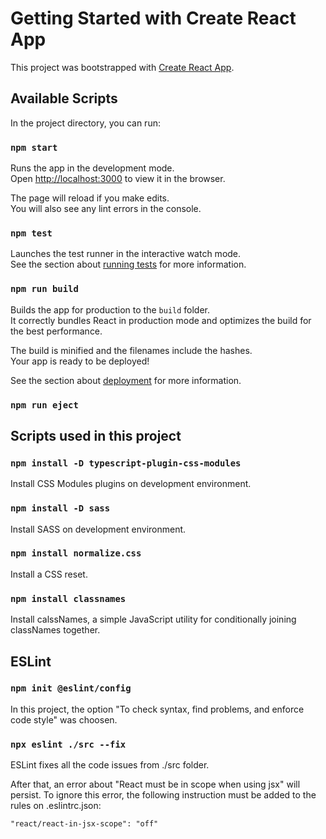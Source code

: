 # Getting Started with Create React App

This project was bootstrapped with [Create React App](https://github.com/facebook/create-react-app).

## Available Scripts

In the project directory, you can run:

### `npm start`

Runs the app in the development mode.\
Open [http://localhost:3000](http://localhost:3000) to view it in the browser.

The page will reload if you make edits.\
You will also see any lint errors in the console.

### `npm test`

Launches the test runner in the interactive watch mode.\
See the section about [running tests](https://facebook.github.io/create-react-app/docs/running-tests) for more information.

### `npm run build`

Builds the app for production to the `build` folder.\
It correctly bundles React in production mode and optimizes the build for the best performance.

The build is minified and the filenames include the hashes.\
Your app is ready to be deployed!

See the section about [deployment](https://facebook.github.io/create-react-app/docs/deployment) for more information.

### `npm run eject`

## Scripts used in this project

### `npm install -D typescript-plugin-css-modules`

Install CSS Modules plugins on development environment.

### `npm install -D sass`

Install SASS on development environment.

### `npm install normalize.css`

Install a CSS reset.

### `npm install classnames`

Install calssNames, a simple JavaScript utility for conditionally joining classNames together.

## ESLint

### `npm init @eslint/config`

In this project, the option "To check syntax, find problems, and enforce code style" was choosen.

### `npx eslint ./src --fix`

ESLint fixes all the code issues from ./src folder.

After that, an error about "React must be in scope when using jsx" will persist. To ignore this error, the following instruction must be added to the rules on .eslintrc.json:

`"react/react-in-jsx-scope": "off"`

